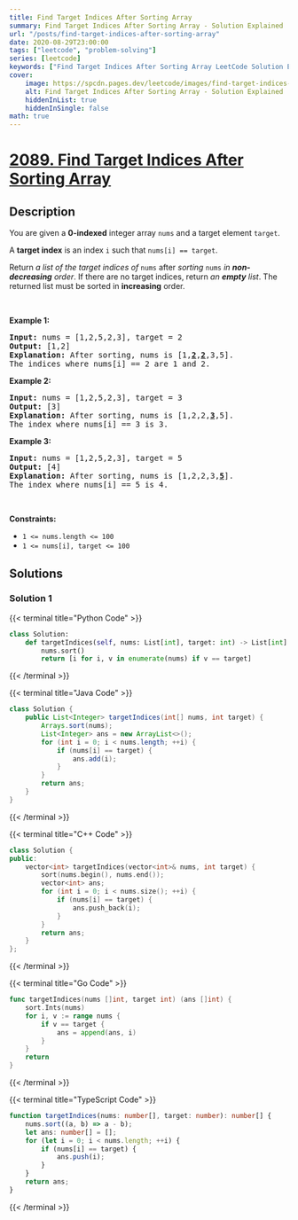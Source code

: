 ```yaml
---
title: Find Target Indices After Sorting Array
summary: Find Target Indices After Sorting Array - Solution Explained
url: "/posts/find-target-indices-after-sorting-array"
date: 2020-08-29T23:00:00
tags: ["leetcode", "problem-solving"]
series: [leetcode]
keywords: ["Find Target Indices After Sorting Array LeetCode Solution Explained in all languages", "2089", "leetcode question 2089", "Find Target Indices After Sorting Array", "LeetCode", "leetcode solution in Python3 C++ Java Go PHP Ruby Swift TypeScript Rust C# JavaScript C", "GeeksforGeeks", "InterviewBit", "Coding Ninjas", "HackerRank", "HackerEarth", "CodeChef", "TopCoder", "AlgoExpert", "freeCodeCamp", "Codeforces", "GitHub", "AtCoder", "Samir Paul"]
cover:
    image: https://spcdn.pages.dev/leetcode/images/find-target-indices-after-sorting-array.webp
    alt: Find Target Indices After Sorting Array - Solution Explained
    hiddenInList: true
    hiddenInSingle: false
math: true
---
```



# [2089. Find Target Indices After Sorting Array](https://leetcode.com/problems/find-target-indices-after-sorting-array)


## Description

<p>You are given a <strong>0-indexed</strong> integer array <code>nums</code> and a target element <code>target</code>.</p>

<p>A <strong>target index</strong> is an index <code>i</code> such that <code>nums[i] == target</code>.</p>

<p>Return <em>a list of the target indices of</em> <code>nums</code> after<em> sorting </em><code>nums</code><em> in <strong>non-decreasing</strong> order</em>. If there are no target indices, return <em>an <strong>empty</strong> list</em>. The returned list must be sorted in <strong>increasing</strong> order.</p>

<p>&nbsp;</p>
<p><strong class="example">Example 1:</strong></p>

<pre>
<strong>Input:</strong> nums = [1,2,5,2,3], target = 2
<strong>Output:</strong> [1,2]
<strong>Explanation:</strong> After sorting, nums is [1,<u><strong>2</strong></u>,<u><strong>2</strong></u>,3,5].
The indices where nums[i] == 2 are 1 and 2.
</pre>

<p><strong class="example">Example 2:</strong></p>

<pre>
<strong>Input:</strong> nums = [1,2,5,2,3], target = 3
<strong>Output:</strong> [3]
<strong>Explanation:</strong> After sorting, nums is [1,2,2,<u><strong>3</strong></u>,5].
The index where nums[i] == 3 is 3.
</pre>

<p><strong class="example">Example 3:</strong></p>

<pre>
<strong>Input:</strong> nums = [1,2,5,2,3], target = 5
<strong>Output:</strong> [4]
<strong>Explanation:</strong> After sorting, nums is [1,2,2,3,<u><strong>5</strong></u>].
The index where nums[i] == 5 is 4.
</pre>

<p>&nbsp;</p>
<p><strong>Constraints:</strong></p>

<ul>
	<li><code>1 &lt;= nums.length &lt;= 100</code></li>
	<li><code>1 &lt;= nums[i], target &lt;= 100</code></li>
</ul>

## Solutions

### Solution 1

<!-- tabs:start -->

{{< terminal title="Python Code" >}}
```python
class Solution:
    def targetIndices(self, nums: List[int], target: int) -> List[int]:
        nums.sort()
        return [i for i, v in enumerate(nums) if v == target]
```
{{< /terminal >}}

{{< terminal title="Java Code" >}}
```java
class Solution {
    public List<Integer> targetIndices(int[] nums, int target) {
        Arrays.sort(nums);
        List<Integer> ans = new ArrayList<>();
        for (int i = 0; i < nums.length; ++i) {
            if (nums[i] == target) {
                ans.add(i);
            }
        }
        return ans;
    }
}
```
{{< /terminal >}}

{{< terminal title="C++ Code" >}}
```cpp
class Solution {
public:
    vector<int> targetIndices(vector<int>& nums, int target) {
        sort(nums.begin(), nums.end());
        vector<int> ans;
        for (int i = 0; i < nums.size(); ++i) {
            if (nums[i] == target) {
                ans.push_back(i);
            }
        }
        return ans;
    }
};
```
{{< /terminal >}}

{{< terminal title="Go Code" >}}
```go
func targetIndices(nums []int, target int) (ans []int) {
	sort.Ints(nums)
	for i, v := range nums {
		if v == target {
			ans = append(ans, i)
		}
	}
	return
}
```
{{< /terminal >}}

{{< terminal title="TypeScript Code" >}}
```ts
function targetIndices(nums: number[], target: number): number[] {
    nums.sort((a, b) => a - b);
    let ans: number[] = [];
    for (let i = 0; i < nums.length; ++i) {
        if (nums[i] == target) {
            ans.push(i);
        }
    }
    return ans;
}
```
{{< /terminal >}}

<!-- tabs:end -->

<!-- end -->
